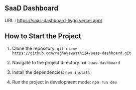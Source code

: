 ## SaaD Dashboard
URL : https://saas-dashboard-lwgq.vercel.app/

## How to Start the Project

1. Clone the repository:
`git clone https://github.com/raghavawasthi24/saas-dashboard.git`

2. Navigate to the project directory:
`cd saas-dashboard`

3. Install the dependencies:
`npm install`

4. Run the project in development mode:
`npm run dev`
